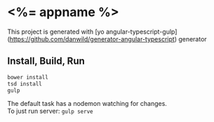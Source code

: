 # <%= appname %>

This project is generated with [yo angular-typescript-gulp] (https://github.com/danwild/generator-angular-typescript)
generator

## Install, Build, Run

```bash
bower install
tsd install
gulp
```

The default task has a nodemon watching for changes.<br/>
To just run server: `gulp serve`